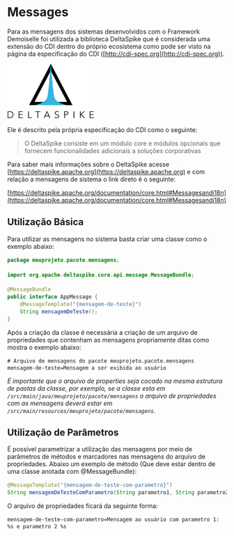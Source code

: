 # Messages
Para as mensagens dos sistemas desenvolvidos com o Framework Demoiselle foi utilizada a biblioteca DeltaSpike que é considerada uma extensão do CDI dentro do próprio ecosistema como pode ser visto na página da especificação do CDI ([http://cdi-spec.org](http://cdi-spec.org)).

![DeltaSpike](deltaspike.png)

Ele é descrito pela própria especificação do CDI como o seguinte:

> O DeltaSpike consiste em um módulo core e módulos opcionais que fornecem funcionalidades adicionais a soluções corporativas

Para saber mais informações sobre o DeltaSpike acesse [https://deltaspike.apache.org](https://deltaspike.apache.org) e com relação a mensagens de sistema o link direto é o seguinte:

[https://deltaspike.apache.org/documentation/core.html#Messagesandi18n](https://deltaspike.apache.org/documentation/core.html#Messagesandi18n)

## Utilização Básica
Para utilizar as mensagens no sistema basta criar uma classe como o exemplo abaixo:

```java
package meuprojeto.pacote.mensagens;

import org.apache.deltaspike.core.api.message.MessageBundle;

@MessageBundle
public interface AppMessage {
    @MessageTemplate("{mensagem-de-teste}")
	String mensagemDeTeste();
}
```

Após a criação da classe é necessária a criação de um arquivo de propriedades que contenham as mensagens propriamente ditas como mostra o exemplo abaixo:

```properties
# Arquivo de mensagens do pacote meuprojeto.pacote.mensagens
mensagem-de-teste=Mensagem a ser exibida ao usuário
```

*É importante que o arquivo de properties seja cocado na mesma estrutura de pastas da classe, por exemplo, se a classe esta em `/src/main/java/meuprojeto/pacote/mensagens` o arquivo de propriedades com as mensagens deverá estar em `/src/main/resources/meuprojeto/pacote/mensagens`.*
## Utilização de Parâmetros
É possível parametrizar a utilização das mensagens por meio de parâmetros de métodos e marcadores nas mensagens do arquivo de propriedades. 
Abaixo um exemplo de método (Que deve estar dentro de uma classe anotada com @MessageBundle):

```java
@MessageTemplate("{mensagem-de-teste-com-parametro}")
String mensagemDeTesteComParametro(String parametro1, String parametro2);
```

O arquivo de propriedades ficará da seguinte forma:

```properties
mensagem-de-teste-com-parametro=Mensagem ao usuário com parametro 1: %s e parametro 2 %s
```